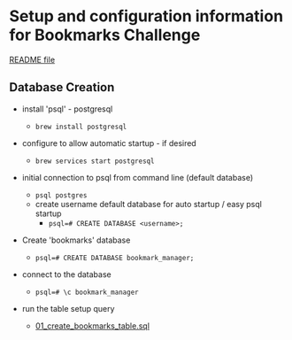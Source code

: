 # Setup and configuration information for Bookmarks Challenge

[README file](README.md)
## Database Creation
- install 'psql' - postgresql
  - ``` brew install postgresql ```
- configure to allow automatic startup - if desired
  - ``` brew services start postgresql ```
- initial connection to psql from command line (default database)
  - ``` psql postgres ```
  - create username default database for auto startup / easy psql startup
    - ``` psql=# CREATE DATABASE <username>; ```

- Create 'bookmarks' database
  - ``` psql=# CREATE DATABASE bookmark_manager; ```
- connect to the database
  - ``` psql=# \c bookmark_manager ```
- run the table setup query
  - [01_create_bookmarks_table.sql](/db/migrations/01_create_bookmarks_table.sql)
